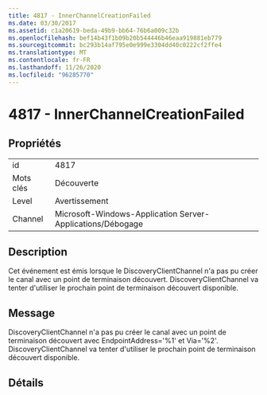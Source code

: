 ```yaml
---
title: 4817 - InnerChannelCreationFailed
ms.date: 03/30/2017
ms.assetid: c1a20619-beda-49b9-bb64-76b6a009c32b
ms.openlocfilehash: bef14b43f1b09b20b544446b46eaa919881eb779
ms.sourcegitcommit: bc293b14af795e0e999e3304dd40c0222cf2ffe4
ms.translationtype: MT
ms.contentlocale: fr-FR
ms.lasthandoff: 11/26/2020
ms.locfileid: "96285770"
---
```

# <a name="4817---innerchannelcreationfailed"></a>4817 - InnerChannelCreationFailed

## <a name="properties"></a>Propriétés  
  
|||  
|-|-|  
|id|4817|  
|Mots clés|Découverte|  
|Level|Avertissement|  
|Channel|Microsoft-Windows-Application Server-Applications/Débogage|  
  
## <a name="description"></a>Description  

 Cet événement est émis lorsque le DiscoveryClientChannel n'a pas pu créer le canal avec un point de terminaison découvert. DiscoveryClientChannel va tenter d'utiliser le prochain point de terminaison découvert disponible.  
  
## <a name="message"></a>Message  

 DiscoveryClientChannel n'a pas pu créer le canal avec un point de terminaison découvert avec EndpointAddress='%1' et Via='%2'. DiscoveryClientChannel va tenter d'utiliser le prochain point de terminaison découvert disponible.  
  
## <a name="details"></a>Détails
